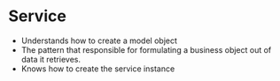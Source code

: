 Service
===================
* Understands how to create a model object
* The pattern that responsible for formulating a business object out of data it retrieves.
* Knows how to create the service instance